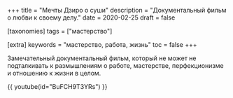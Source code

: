 +++
title = "Мечты Дзиро о суши"
description = "Документальный фильм о любви к своему делу."
date = 2020-02-25
draft = false

[taxonomies]
tags = ["мастерство"]

[extra]
keywords = "мастерство, работа, жизнь"
toc = false
+++

Замечательный документальный фильм, который не может не подталкивать к размышлениям о работе,
мастерстве, перфекционизме и отношению к жизни в целом.

{{ youtube(id="BuFCH9T3YRs") }}
